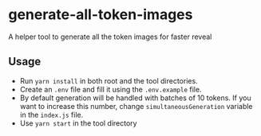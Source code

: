 # generate-all-token-images
A helper tool to generate all the token images for faster reveal

## Usage
- Run `yarn install` in both root and the tool directories.
- Create an `.env` file and fill it using the `.env.example` file.
- By default generation will be handled with batches of 10 tokens. If you want to increase this number, change `simultaneousGeneration` variable in the `index.js` file.
- Use `yarn start` in the tool directory
